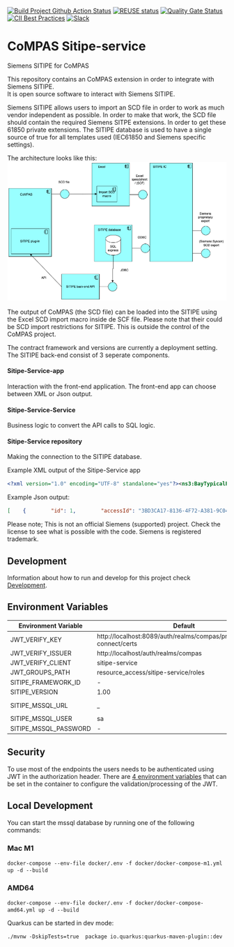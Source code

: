 <!--
SPDX-FileCopyrightText: 2023 Alliander N.V.

SPDX-License-Identifier: Apache-2.0
-->

[![Build Project Github Action Status](https://img.shields.io/github/workflow/status/com-pas/compas-sitipe-service/Build%20Project?logo=GitHub)](https://github.com/com-pas/compas-sitipe-service/actions?query=workflow%3A"Build+Project")
[![REUSE status](https://api.reuse.software/badge/github.com/com-pas/compas-sitipe-service)](https://api.reuse.software/info/github.com/com-pas/compas-sitipe-service)
[![Quality Gate Status](https://sonarcloud.io/api/project_badges/measure?project=com-pas_compas-sitipe-service&metric=alert_status)](https://sonarcloud.io/dashboard?id=com-pas_compas-sitipe-service)
[![CII Best Practices](https://bestpractices.coreinfrastructure.org/projects/5925/badge)](https://bestpractices.coreinfrastructure.org/projects/5925)
[![Slack](https://raw.githubusercontent.com/com-pas/compas-architecture/master/public/LFEnergy-slack.svg)](http://lfenergy.slack.com/)

# CoMPAS Sitipe-service
Siemens SITIPE for CoMPAS

This repository contains an CoMPAS extension in order to integrate with Siemens SITIPE.  
It is open source software to interact with Siemens SITIPE.

Siemens SITIPE allows users to import an SCD file in order to work as much vendor independent as possible. 
In order to make that work, the SCD file should contain the required Siemens SITPE extensions. 
In order to get these 61850 private extensions. 
The SITIPE database is used to have a single source of true for all templates used (IEC61850 and Siemens specific settings).

The architecture looks like this:
![Sitipe architecture](./docs/images/sitipe_architecture.png)

The output of CoMPAS (the SCD file) can be loaded into the SITIPE using the Excel SCD import macro inside de SCF file. Please note that their could be SCD import restrictions for SITIPE. This is outside the control of the CoMPAS project.


The contract framework and versions are currently a deployment setting. The SITIPE back-end consist of 3 seperate components.

#### Sitipe-Service-app

Interaction with the front-end application.
The front-end app can choose between XML or Json output.


#### Sitipe-Service-Service

Business logic to convert the API calls to SQL logic.


#### Sitipe-Service repository

Making the connection to the SITIPE database.

Example XML output of the Sitipe-Service app

```xml
<?xml version="1.0" encoding="UTF-8" standalone="yes"?><ns3:BayTypicalResponse xmlns:compas-commons="https://www.lfenergy.org/compas/commons/v1" xmlns:ns3="https://www.lfenergy.org/compas/SitipeService/v1">    <ns3:BayTypical>        <ns3:Id>1</ns3:Id>        <ns3:AccessId>3BD3CA17-8136-4F72-A381-9C047FF1F3A8</ns3:AccessId>        <ns3:Name>E01</ns3:Name>        <ns3:Version>1</ns3:Version>        <ns3:Description></ns3:Description>        <ns3:Released>1</ns3:Released>        <ns3:LockedBy></ns3:LockedBy>        <ns3:LockedOn>0</ns3:LockedOn>        <ns3:ModifiedOn>0</ns3:ModifiedOn>        <ns3:SmrFile>SMR_4_BT_PAS-SS_IID_DM - enhanced Vienna.smr</ns3:SmrFile>        <ns3:ContentVersion>4.0</ns3:ContentVersion>        <ns3:ReferenceAccessId>00000000-0000-0000-0000-000000000000</ns3:ReferenceAccessId>    </ns3:BayTypical>    <ns3:BayTypical>        <ns3:Id>2</ns3:Id>        <ns3:AccessId>3A80B5B7-B42E-41DD-BD4C-CD4AE454017C</ns3:AccessId>        <ns3:Name>E02</ns3:Name>        <ns3:Version>1</ns3:Version>        <ns3:Description></ns3:Description>        <ns3:Released>1</ns3:Released>        <ns3:LockedBy></ns3:LockedBy>        <ns3:LockedOn>0</ns3:LockedOn>        <ns3:ModifiedOn>0</ns3:ModifiedOn>        <ns3:SmrFile>SMR_4_BT_PAS-SS_IID_DM - enhanced Vienna.smr</ns3:SmrFile>        <ns3:ContentVersion>4.0</ns3:ContentVersion>        <ns3:ReferenceAccessId>00000000-0000-0000-0000-000000000000</ns3:ReferenceAccessId>    </ns3:BayTypical></ns3:BayTypicalResponse>
```

Example Json output:

```json
[    {        "id": 1,        "accessId": "3BD3CA17-8136-4F72-A381-9C047FF1F3A8",        "name": "E01",        "version": "1",        "description": "",        "released": 1,        "lockedBy": "",        "lockedOn": 0,        "modifiedOn": 0,        "smrFile": "SMR_4_BT_PAS-SS_IID_DM - enhanced Vienna.smr",        "contentVersion": "4.0",        "referenceAccessId": "00000000-0000-0000-0000-000000000000"    },    {        "id": 2,        "accessId": "3A80B5B7-B42E-41DD-BD4C-CD4AE454017C",        "name": "E02",        "version": "1",        "description": "",        "released": 1,        "lockedBy": "",        "lockedOn": 0,        "modifiedOn": 0,        "smrFile": "SMR_4_BT_PAS-SS_IID_DM - enhanced Vienna.smr",        "contentVersion": "4.0",        "referenceAccessId": "00000000-0000-0000-0000-000000000000"    }]
```

Please note; This is not an official Siemens (supported) project. Check the license to see what is possible with the code. Siemens is registered trademark.

## Development

Information about how to run and develop for this project check  [Development](./DEVELOPMENT.md).

## Environment Variables

|Environment Variable  | Default  | Example |
|--|--|--|
| JWT_VERIFY_KEY  | http://localhost:8089/auth/realms/compas/protocol/openid-connect/certs | http://localhost:8089/auth/realms/compas/protocol/openid-connect/certs |
| JWT_VERIFY_ISSUER | http://localhost/auth/realms/compas | http://localhost/auth/realms/compas |
| JWT_VERIFY_CLIENT | sitipe-service | sitipe-service |
| JWT_GROUPS_PATH | resource_access/sitipe-service/roles | resource_access/sitipe-service/roles |
| SITIPE_FRAMEWORK_ID | - | cf1 |
| SITIPE_VERSION | 1.00 | 1.00 |
| SITIPE_MSSQL_URL | _ | jdbc:sqlserver://localhost:1433;databaseName=DB_2019_IC1;ssl-mode=disabled;trustServerCertificate=true;encrypt=false;integratedSecurity=false;
| SITIPE_MSSQL_USER | sa | sa |
| SITIPE_MSSQL_PASSWORD | - | bigStrongPwd123! |

## Security

To use most of the endpoints the users needs to be authenticated using JWT in the authorization header. There are [4 environment variables](#environment-variables) that can be set in the container to configure the validation/processing of the JWT.

## Local Development
You can start the mssql database by running one of the following commands:

### Mac M1
```
docker-compose --env-file docker/.env -f docker/docker-compose-m1.yml up -d --build
```

### AMD64
```
docker-compose --env-file docker/.env -f docker/docker-compose-amd64.yml up -d --build
```

Quarkus can be started in dev mode:
```
./mvnw -DskipTests=true  package io.quarkus:quarkus-maven-plugin::dev
```